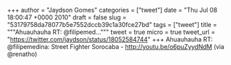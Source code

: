 
+++
author = "Jaydson Gomes"
categories = ["tweet"]
date = "Thu Jul 08 18:00:47 +0000 2010"
draft = false
slug = "53179758da78077b5e7552dccb39c1a30fce27bd"
tags = ["tweet"]
title = """Ahuauhauha RT: @filipemed..."""
tweet = true
micro = true
tweet_url = "https://twitter.com/jaydson/status/18052584744"
+++
Ahuauhauha RT: @filipemedina: Street Fighter Sorocaba - http://youtu.be/o6puZyydNdM (via @renatho)
